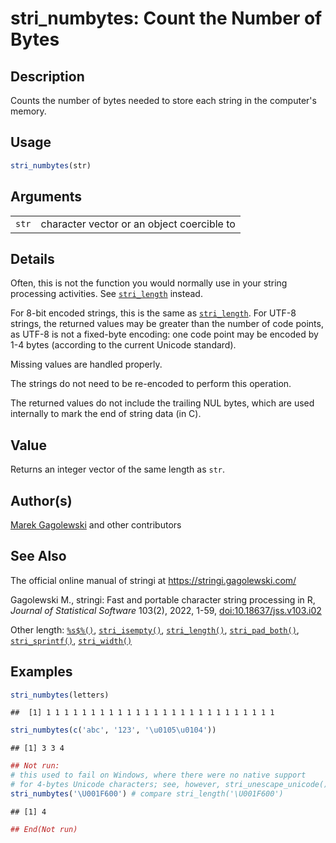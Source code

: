 # stri_numbytes: Count the Number of Bytes

## Description

Counts the number of bytes needed to store each string in the computer\'s memory.

## Usage

``` r
stri_numbytes(str)
```

## Arguments

|       |                                            |
|-------|--------------------------------------------|
| `str` | character vector or an object coercible to |

## Details

Often, this is not the function you would normally use in your string processing activities. See [`stri_length`](stri_length.md) instead.

For 8-bit encoded strings, this is the same as [`stri_length`](stri_length.md). For UTF-8 strings, the returned values may be greater than the number of code points, as UTF-8 is not a fixed-byte encoding: one code point may be encoded by 1-4 bytes (according to the current Unicode standard).

Missing values are handled properly.

The strings do not need to be re-encoded to perform this operation.

The returned values do not include the trailing NUL bytes, which are used internally to mark the end of string data (in C).

## Value

Returns an integer vector of the same length as `str`.

## Author(s)

[Marek Gagolewski](https://www.gagolewski.com/) and other contributors

## See Also

The official online manual of <span class="pkg">stringi</span> at <https://stringi.gagolewski.com/>

Gagolewski M., <span class="pkg">stringi</span>: Fast and portable character string processing in R, *Journal of Statistical Software* 103(2), 2022, 1-59, [doi:10.18637/jss.v103.i02](https://doi.org/10.18637/jss.v103.i02)

Other length: [`%s$%()`](+25s+24+25.md), [`stri_isempty()`](stri_isempty.md), [`stri_length()`](stri_length.md), [`stri_pad_both()`](stri_pad.md), [`stri_sprintf()`](stri_sprintf.md), [`stri_width()`](stri_width.md)

## Examples




``` r
stri_numbytes(letters)
```

```
##  [1] 1 1 1 1 1 1 1 1 1 1 1 1 1 1 1 1 1 1 1 1 1 1 1 1 1 1
```

``` r
stri_numbytes(c('abc', '123', '\u0105\u0104'))
```

```
## [1] 3 3 4
```

``` r
## Not run: 
# this used to fail on Windows, where there were no native support
# for 4-bytes Unicode characters; see, however, stri_unescape_unicode():
stri_numbytes('\U001F600') # compare stri_length('\U001F600')
```

```
## [1] 4
```

``` r
## End(Not run)
```
